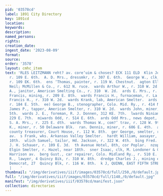 ```yaml
---
pid: '03578cd'
label: 1891 City Directory
key: 1891cd
location: 
keywords: 
description: 
named_persons: 
rights: 
creation_date: 
ingest_date: '2023-08-09'
format: 
source: 
order: '3578'
layout: cmhc_item
text: 'RLES LEITZMANN reht? av. core‘uim & choses? ECK 111 ELD  Klin John A., miner,
  r. 109 E. 6th.  A. D. Mrs., dressmkr, r. 307 E. 6th.  George W., clk, F. A. Newton,
  r. 109 EK. 6th.  ens ‘Thomas, painter, r. 119 W. Chestnut.  agton Ellsworth, driver,
  Neil; McMillen & Co., r. 612 N. ruce.  wards Arthur W., r. 310 W. 2d.  ards Charles
  A., janitor, American Smelting Co., r. 310  W. 2d.  ards E. Mrs., r. 229 E. 7th.  wards
  Francis, mining, r. 209 E. 8th.  wards Francis H., furnaceman, r. La Plata Smelter.  wards
  Francis H., r. 310 W. 2d.  wards Krank, lab, American Smelter.  ards Frank O., miner,
  r. 184 E. 5th.  ee) George B., stenographer, Colo. Mid. Ry., r. 414 N. ine.  wards
  James P., tapper, American Smelter, r. 310 W. 2d.  wards John, miner, bds. 629 KE.
  5th.  wards J. E., foreman, R. J. Donnen, 312 KE. 7th.  lwards Ninian, miner, r.
  229 E. 7th.  miwards Odd, r. 514 E. 6th.  ards Odd Mrs., news depot, 514 E. 6th.  ards
  S. A. Mrs., r. 225 E. dth.  wards Thomas W., com?’ trav, r. 128 W. 9th.  wards W.
  K., miner, r. 50 Delaware Blk.  ran. Dennis, miner, r. 606 E. 4th.  an Michael F.,
  county treasurer, Court House, r. 112 W. 8th.  ger George, smelter, r. 136 S. Toledo
  av.  s Frank, wks. Arkansas Valley Smelter.  hardt William, aasayer, r. 417 EH.
  10th.  wlich Samuel, tailor, Hd. Jackson, r. 322 W. 4th.  bing Fred. A., barber,
  J. H. Schauer, r. 109 E. 3d.  th Avenue Hotel, 8th, cor Poplar.  nzopf Paul, feeder,
  Elgin Smelter, r. Hazel, near 18th.  sner Isaac, clk, M. Londoner & Co., r. 616
  Harrison av.  berg Gust., car repairer, Colo. Midland Ry., r. 510 E. 2d.  der George
  R., lawyer, 4 Quincy Bik, r. 310 W. 8th.  dredge Charles J., mining editor, Herald
  Democrat, 27  Quincy Blk, r. 116 W. 8th.  k J, QUINN, EAST FIFTH STREET. GRAINING                                                                                            |
  |    '
thumbnail: "/img/derivatives/iiif/images/03578cd/full/250,/0/default.jpg"
full: "/img/derivatives/iiif/images/03578cd/full/1140,/0/default.jpg"
manifest: "/img/derivatives/iiif/03578cd/manifest.json"
collection: directories
---
```

